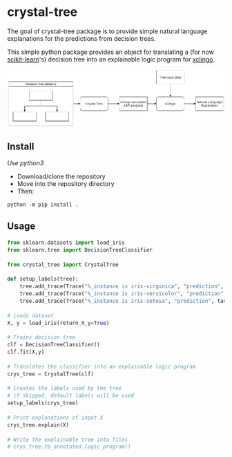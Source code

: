 # crystal-tree

The goal of crystal-tree package is to provide simple natural language explanations for the predictions from decision trees. 

This simple python package provides an object for translating a (for now [scikit-learn](https://scikit-learn.org/stable/)'s) decision tree into an explainable logic program for [xclingo](https://github.com/bramucas/xclingo).

![crystal-tree usage pipeline](doc/cystal-tree-flowchart.png)

## Install
*Use python3*

* Download/clone the repository
* Move into the repository directory
* Then:

```
python -m pip install .
```

## Usage

```python
from sklearn.datasets import load_iris
from sklearn.tree import DecisionTreeClassifier

from crystal_tree import CrystalTree

def setup_labels(tree):
    tree.add_trace(Trace("%_instance is iris-virginica", "prediction", target_class=0))
    tree.add_trace(Trace("%_instance is iris-versicolor", "prediction", target_class=1))
    tree.add_trace(Trace("%_instance is iris-setosa", "prediction", target_class=2))

# Loads dataset
X, y = load_iris(return_X_y=True)

# Trains decision tree
clf = DecisionTreeClassifier()
clf.fit(X,y)

# Translates the classifier into an explainable logic program
crys_tree = CrystalTree(clf)

# Creates the labels used by the tree
# if skipped, default labels will be used
setup_labels(crys_tree)

# Print explanations of input X
crys_tree.explain(X)

# Write the explainable tree into files
# crys_tree.to_annotated_logic_program()
```
